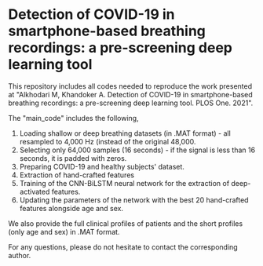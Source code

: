 # Detection of COVID-19 in smartphone-based breathing recordings: a pre-screening deep learning tool

This repository includes all codes needed to reproduce the work presented at "Alkhodari M, Khandoker A. Detection of COVID-19 in smartphone-based breathing recordings: a pre-screening deep learning tool. PLOS One. 2021". 

The "main_code" includes the following,
1) Loading shallow or deep breathing datasets (in .MAT format) - all resampled to 4,000 Hz (instead of the original 48,000.
2) Selecting only 64,000 samples (16 seconds) - if the signal is less than 16 seconds, it is padded with zeros.
3) Preparing COVID-19 and healthy subjects' dataset.
4) Extraction of hand-crafted features
5) Training of the CNN-BiLSTM neural network for the extraction of deep-activated features.
6) Updating the parameters of the network with the best 20 hand-crafted features alongside age and sex.

We also provide the full clinical profiles of patients and the short profiles (only age and sex) in .MAT format.

For any questions, please do not hesitate to contact the corresponding author.
